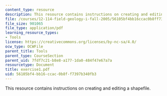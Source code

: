 ```yaml
---
content_type: resource
description: This resource contains instructions on creating and editing a shapefile.
file: /courses/12-114-field-geology-i-fall-2005/56105bf4bb16ccac0b8ff7397b340fb3_exercise1.pdf
file_size: 901065
file_type: application/pdf
learning_resource_types:
- Tools
license: https://creativecommons.org/licenses/by-nc-sa/4.0/
ocw_type: OCWFile
parent_title: Tools
parent_type: CourseSection
parent_uid: 7fdf7c21-b8e8-a177-1da0-484f47e67a7a
resourcetype: Document
title: exercise1.pdf
uid: 56105bf4-bb16-ccac-0b8f-f7397b340fb3
---
```

This resource contains instructions on creating and editing a shapefile.